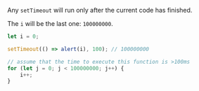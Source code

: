 Any `setTimeout` will run only after the current code has finished.

The `i` will be the last one: `100000000`.

```js run
let i = 0;

setTimeout(() => alert(i), 100); // 100000000

// assume that the time to execute this function is >100ms
for (let j = 0; j < 100000000; j++) {
    i++;
}
```
